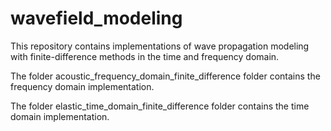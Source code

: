 # wavefield_modeling
This repository contains implementations of wave propagation modeling with finite-difference methods in the time and frequency domain.

The folder acoustic_frequency_domain_finite_difference folder contains the frequency domain implementation.

The folder elastic_time_domain_finite_difference folder contains the time domain implementation.
